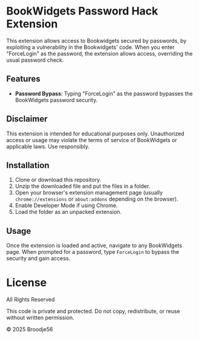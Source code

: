 # BookWidgets Password Hack Extension

This extension allows access to Bookwidgets secured by passwords, by exploiting a vulnerability in the Bookwidgets' code.
When you enter "ForceLogin" as the password, the extension allows access, overriding the usual password check.

## Features

- **Password Bypass**: Typing "ForceLogin" as the password bypasses the BookWidgets password security.
  
## Disclaimer

This extension is intended for educational purposes only. Unauthorized access or usage may violate the terms of service of BookWidgets or applicable laws. Use responsibly.

## Installation

1. Clone or download this repository.
2. Unzip the downloaded file and put the files in a folder.
3. Open your browser's extension management page (usually `chrome://extensions` or `about:addons` depending on the browser).
4. Enable Developer Mode if using Chrome.
5. Load the folder as an unpacked extension.

## Usage

Once the extension is loaded and active, navigate to any BookWidgets page. When prompted for a password, type `ForceLogin` to bypass the security and gain access.

# License

All Rights Reserved

This code is private and protected. Do not copy, redistribute, or reuse without written permission.

© 2025 Broodje56
